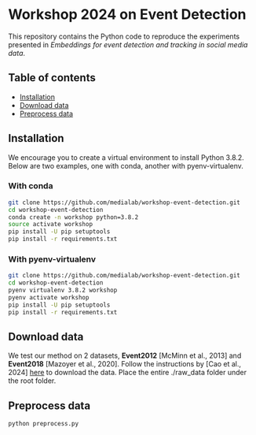 # Workshop 2024 on Event Detection
This repository contains the Python code to reproduce the experiments presented in *Embeddings for event detection and tracking in social media data*.

## Table of contents
- [Installation](#installation)
- [Download data](#download-data)
- [Preprocess data](#preprocess-data)

## Installation

We encourage you to create a virtual environment to install Python 3.8.2. Below are two examples, one with conda, another with pyenv-virtualenv.

### With conda
```bash
git clone https://github.com/medialab/workshop-event-detection.git
cd workshop-event-detection
conda create -n workshop python=3.8.2
source activate workshop
pip install -U pip setuptools
pip install -r requirements.txt
```

### With pyenv-virtualenv
```bash
git clone https://github.com/medialab/workshop-event-detection.git
cd workshop-event-detection
pyenv virtualenv 3.8.2 workshop
pyenv activate workshop
pip install -U pip setuptools
pip install -r requirements.txt
```

## Download data
We test our method on 2 datasets, **Event2012** [McMinn et al., 2013] and **Event2018** [Mazoyer et al., 2020]. Follow the instructions by [Cao et al., 2024] [here](https://github.com/SELGroup/HISEvent?tab=readme-ov-file#to-run-hisevent) to download the data. Place the entire ./raw_data folder under the root folder.

## Preprocess data
```bash
python preprocess.py
```
